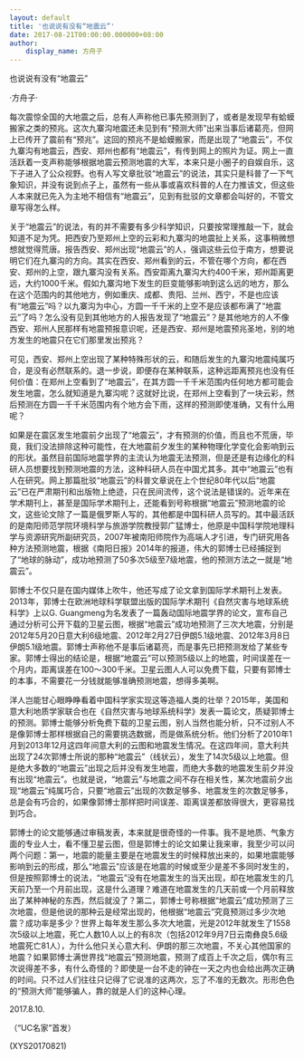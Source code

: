 ```yaml
---
layout: default
title: '也说说有没有“地震云”'
date: 2017-08-21T00:00:00.000000+08:00
author:
    display_name: 方舟子
---
```


也说说有没有“地震云”

·方舟子·

每次震惊全国的大地震之后，总有人声称他已事先预测到了，或者是发现早有蛤蟆搬家之类的预兆。这次九寨沟地震还未见到有“预测大师”出来当事后诸葛亮，但网上已传开了震前有“预兆”。这回的预兆不是蛤蟆搬家，而是出现了“地震云”，不仅九寨沟有地震云，西安、郑州也都有“地震云”，有传到网上的照片为证。网上一直活跃着一支声称能够根据地震云预测地震的大军，本来只是小圈子的自娱自乐，这下子进入了公众视野。也有人写文章批驳“地震云”的说法，其实只是科普了一下气象知识，并没有说到点子上，虽然有一些从事或喜欢科普的人在力推该文，但这些人本来就已先入为主地不相信有“地震云”，见到有批驳的文章都会叫好的，不管文章写得怎么样。

关于“地震云”的说法，有的并不需要有多少科学知识，只要按常理推敲一下，就会知道不足为凭。把西安乃至郑州上空的云彩和九寨沟的地震扯上关系，这事稍微想想就觉得荒唐。报告西安、郑州出现“地震云”的人，强调这些云位于南方，想要说明它们在九寨沟的方向。其实在西安、郑州看到的云，不管在哪个方向，都在西安、郑州的上空，跟九寨沟没有关系。西安距离九寨沟大约400千米，郑州距离更远，大约1000千米。假如九寨沟地下发生的巨变能够影响到这么远的地方，那么在这个范围内的其他地方，例如重庆、成都、贵阳、兰州、西宁，不是也应该有“地震云”吗？以九寨沟为中心，方圆一千千米的上空不是应该都布满了“地震云”了吗？怎么没有见到其他地方的人报告发现了“地震云”？是其他地方的人不像西安、郑州人民那样有地震预报意识呢，还是西安、郑州是地震预兆圣地，别的地方发生的地震只在它们那里发出预兆？

可见，西安、郑州上空出现了某种特殊形状的云，和随后发生的九寨沟地震纯属巧合，是没有必然联系的。退一步说，即便存在某种联系，这种远距离预兆也没有任何价值：在郑州上空看到了“地震云”，在其方圆一千千米范围内任何地方都可能会发生地震，怎么就知道是九寨沟呢？这就好比说，在郑州上空看到了一块云彩，然后预测在方圆一千千米范围内有个地方会下雨，这样的预测即使准确，又有什么用呢？

如果是在震区发生地震前夕出现了“地震云”，才有预测的价值，而且也不荒唐，毕竟，我们没法排除这种可能性，在大地震前夕发生的某种物理化学变化会影响到云的形状。虽然目前国际地震学界的主流认为地震无法预测，但是还是有边缘化的科研人员想要找到预测地震的方法，这种科研人员在中国尤其多。其中“地震云”也有人在研究。网上那篇批驳“地震云”的科普文章说在上个世纪80年代以后“地震云”已在严肃期刊和出版物上绝迹，只在民间流传，这个说法是错误的。近年来在学术期刊上，甚至是国际学术期刊上，还能看到号称根据“地震云”预测地震的论文，这些论文除了一篇是俄罗斯人写的，其他都是中国科研人员写的。其中最活跃的是南阳师范学院环境科学与旅游学院教授郭广猛博士，他原是中国科学院地理科学与资源研究所副研究员，2007年被南阳师院作为高端人才引进，专门研究用各种方法预测地震，根据《南阳日报》2014年的报道，伟大的郭博士已经捕捉到了“地球的脉动”，成功地预测了50多次5级至7级地震，他的预测方法之一就是“地震云”。

郭博士不仅只是在国内媒体上吹牛，他还写成了论文拿到国际学术期刊上发表。2013年，郭博士在欧洲地球科学联盟出版的国际学术期刊《自然灾害与地球系统科学》上以G. Guangmeng为名发表了一篇轰动国际地震学界的论文，宣布自己通过分析可公开下载的卫星云图，根据“地震云”成功地预测了三次大地震，分别是2012年5月20日意大利6级地震、2012年2月27日伊朗5.1级地震、2012年3月8日伊朗5.1级地震。郭博士声称他不是事后诸葛亮，而是事先已把预测发给了某些专家。郭博士得出的结论是，根据“地震云”可以预测5级以上的地震，时间误差在一个月内，距离误差在100～300千米。卫星云图人人可以免费下载，只要有郭博士的本事，不需要花一分钱就能够准确预测地震，想得多美啊。

洋人岂能甘心眼睁睁看着中国科学家实现这等造福人类的壮举？2015年，美国和意大利地质学家联合也在《自然灾害与地球系统科学》发表一篇论文，质疑郭博士的预测。郭博士能够分析免费下载的卫星云图，别人当然也能分析，只不过别人不是像郭博士那样根据自己的需要挑选数据，而是做系统分析。他们分析了2010年1月到2013年12月这四年间意大利的云图和地震发生情况。在这四年间，意大利共出现了24次郭博士所说的那种“地震云”（线状云），发生了14次5级以上地震。但是绝大多数的“地震云”出现之后并没有发生地震，而绝大多数的地震发生前夕并没有出现“地震云”。也就是说，“地震云”与地震之间不存在相关性，某次地震前夕出现“地震云”纯属巧合，只要“地震云”出现的次数足够多、地震发生的次数足够多，总是会有巧合的，如果像郭博士那样把时间误差、距离误差都放得很大，更容易找到巧合。

郭博士的论文能够通过审稿发表，本来就是很奇怪的一件事。我不是地质、气象方面的专业人士，看不懂卫星云图，但是郭博士的论文如果让我来审，我至少可以问两个问题：第一，地震的能量主要是在地震发生的时候释放出来的，如果地震能够影响到云的形成，那么“地震云”应该是在地震的时候或至少是差不多同时发生的，但是按照郭博士的说法，“地震云”没有在地震发生的当天出现，却在地震发生的几天前乃至一个月前出现，这是什么道理？难道在地震发生的几天前或一个月前释放出了某种神秘的东西，然后就没了？第二，郭博士号称根据“地震云”成功预测了三次地震，但是他说的那种云是经常出现的，他根据“地震云”究竟预测过多少次地震？成功率是多少？世界上每年发生那么多次大地震，光是2012年就发生了1558次5级以上地震，死亡人数10人以上的有8次（包括2012年9月7日云南彝良5.6级地震死亡81人），为什么他只关心意大利、伊朗的那三次地震，不关心其他国家的地震？如果郭博士满世界找“地震云”预测地震，预测了成百上千次之后，偶尔有三次说得差不多，有什么奇怪的？即使是一台不走的钟在一天之内也会给出两次正确的时间。只不过人们往往只记得了它说准的这两次，忘了不准的无数次。形形色色的“预测大师”能够骗人，靠的就是人们的这种心理。

2017.8.10.

（“UC名家”首发）

(XYS20170821)

